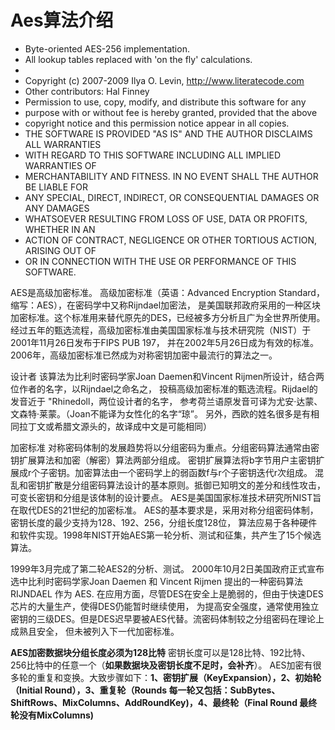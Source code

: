 # Aes算法介绍

*   Byte-oriented AES-256 implementation.
*   All lookup tables replaced with 'on the fly' calculations.
*
*   Copyright (c) 2007-2009 Ilya O. Levin, <http://www.literatecode.com>
*   Other contributors: Hal Finney
*   Permission to use, copy, modify, and distribute this software for any
*   purpose with or without fee is hereby granted, provided that the above
*   copyright notice and this permission notice appear in all copies.
*   THE SOFTWARE IS PROVIDED "AS IS" AND THE AUTHOR DISCLAIMS ALL WARRANTIES
*   WITH REGARD TO THIS SOFTWARE INCLUDING ALL IMPLIED WARRANTIES OF
*   MERCHANTABILITY AND FITNESS. IN NO EVENT SHALL THE AUTHOR BE LIABLE FOR
*   ANY SPECIAL, DIRECT, INDIRECT, OR CONSEQUENTIAL DAMAGES OR ANY DAMAGES
*   WHATSOEVER RESULTING FROM LOSS OF USE, DATA OR PROFITS, WHETHER IN AN
*   ACTION OF CONTRACT, NEGLIGENCE OR OTHER TORTIOUS ACTION, ARISING OUT OF
*   OR IN CONNECTION WITH THE USE OR PERFORMANCE OF THIS SOFTWARE.

AES是高级加密标准。
高级加密标准（英语：Advanced Encryption Standard，缩写：AES），在密码学中又称Rijndael加密法，
是美国联邦政府采用的一种区块加密标准。这个标准用来替代原先的DES，已经被多方分析且广为全世界所使用。
经过五年的甄选流程，高级加密标准由美国国家标准与技术研究院（NIST）于2001年11月26日发布于FIPS PUB 197，
并在2002年5月26日成为有效的标准。2006年，高级加密标准已然成为对称密钥加密中最流行的算法之一。

设计者
该算法为比利时密码学家Joan Daemen和Vincent Rijmen所设计，结合两位作者的名字，以Rijndael之命名之，
投稿高级加密标准的甄选流程。Rijdael的发音近于 "Rhinedoll，两位设计者的名字，
参考荷兰语原发音可译为尤安·达蒙、文森特·莱蒙。（Joan不能译为女性化的名字“琼”。
另外，西欧的姓名很多是有相同拉丁文或希腊文源头的，故译成中文是可能相同）

加密标准
对称密码体制的发展趋势将以分组密码为重点。分组密码算法通常由密钥扩展算法和加密（解密）算法两部分组成。
密钥扩展算法将b字节用户主密钥扩展成r个子密钥。加密算法由一个密码学上的弱函数f与r个子密钥迭代r次组成。
混乱和密钥扩散是分组密码算法设计的基本原则。抵御已知明文的差分和线性攻击，可变长密钥和分组是该体制的设计要点。
AES是美国国家标准技术研究所NIST旨在取代DES的21世纪的加密标准。
AES的基本要求是，采用对称分组密码体制，密钥长度的最少支持为128、192、256，分组长度128位，
算法应易于各种硬件和软件实现。1998年NIST开始AES第一轮分析、测试和征集，共产生了15个候选算法。

1999年3月完成了第二轮AES2的分析、测试。
2000年10月2日美国政府正式宣布选中比利时密码学家Joan Daemen 和 Vincent Rijmen 提出的一种密码算法RIJNDAEL 作为 AES.
在应用方面，尽管DES在安全上是脆弱的，但由于快速DES芯片的大量生产，使得DES仍能暂时继续使用，
为提高安全强度，通常使用独立密钥的三级DES。但是DES迟早要被AES代替。流密码体制较之分组密码在理论上成熟且安全，
但未被列入下一代加密标准。

**AES加密数据块分组长度必须为128比特**
密钥长度可以是128比特、192比特、256比特中的任意一个（**如果数据块及密钥长度不足时，会补齐**）。
AES加密有很多轮的重复和变换。大致步骤如下：**1、密钥扩展（KeyExpansion），2、初始轮（Initial Round），3、重复轮（Rounds 每一轮又包括：SubBytes、ShiftRows、MixColumns、AddRoundKey)，4、最终轮（Final Round 最终轮没有MixColumns)**